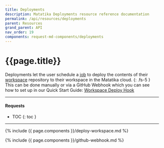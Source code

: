 ```yaml
---
title: Deployments
description: Matatika Deployments resource reference documentation
permalink: /api/resources/deployments
parent: Resources
grand_parent: API
nav_order: 19
components: request-md-components/deployments
---
```


# {{page.title}}

Deployments let the user schedule a [job](jobs) to deploy the contents of their [workspace](workspaces) repository to their workspace in the Matatika cloud.
{: .fs-5 }
This can be done manually or via a GitHub Webhook which you can see how to set up in our Quick Start Guide: [Workspace Deploy Hook]({{site.baseurl}}/how-to-guides/manage-workspaces/managing-config-from-github)


---

#### Requests

- TOC
{: toc }

---

{% include {{ page.components }}/deploy-workspace.md %}

{% include {{ page.components }}/github-webhook.md %}